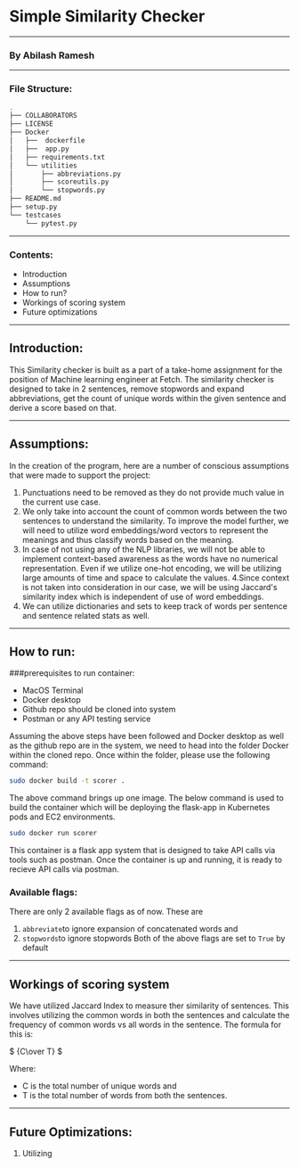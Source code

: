 # Simple Similarity Checker
-------
### By Abilash Ramesh
--------
### File Structure:
```bash
.
├── COLLABORATORS
├── LICENSE
├── Docker
│   ├──  dockerfile
│   ├──  app.py
│   ├── requirements.txt
│   └── utilities
│       ├── abbreviations.py
│       ├── scoreutils.py
│       └── stopwords.py
├── README.md
├── setup.py
└── testcases
    └── pytest.py

```
----------
### Contents:

* Introduction
* Assumptions
* How to run?
* Workings of scoring system
* Future optimizations

---------
## Introduction:
This Similarity checker is built as a part of a take-home assignment for the position of Machine learning engineer at Fetch. The similarity checker is designed to take in 2 sentences, remove stopwords and expand abbreviations, get the count of unique words within the given sentence and derive a score based on that. 

--------
## Assumptions:
In the creation of the program, here are a number of conscious assumptions that were made to support the project:
1. Punctuations need to be removed as they do not provide much value in the current use case.
2. We only take into account the count of common words between the two sentences to understand the similarity. To improve the model further, we will need to utilize word embeddings/word vectors to represent the meanings and thus classify words based on the meaning. 
3. In case of not using any of the NLP libraries, we will not be able to implement context-based awareness as the words have no numerical representation. Even if we utilize one-hot encoding, we will be utilizing large amounts of time and space to calculate the values. 
4.Since context is not taken into consideration in our case, we will be using Jaccard's similarity index which is independent of use of word embeddings.
5. We can utilize dictionaries and sets to keep track of words per sentence and sentence related stats as well.

--------
## How to run:
###prerequisites to run container:
* MacOS Terminal
* Docker desktop
* Github repo should be cloned into system
* Postman or any API testing service

Assuming the above steps have been followed and Docker desktop as well as the github repo are in the system, we need to head into the folder Docker within the cloned repo. Once within the folder, please use the following command:
```bash
sudo docker build -t scorer .
```
The above command brings up one image. The below command is used to build the container which will be deploying the flask-app in Kubernetes pods and EC2 environments. 
```bash
sudo docker run scorer
```
This container is a flask app system that is designed to take API calls via tools such as postman. Once the container is up and running, it is ready to recieve API calls via postman. 

### Available flags:
There are only 2 available flags as of now. These are 
1. ```abbreviate```to ignore expansion of concatenated words and
2. ```stopwords```to ignore stopwords
Both of the above flags are set to ```True``` by default

---------
## Workings of scoring system
We have utilized Jaccard Index to measure ther similarity of sentences. This involves utilizing the common words in both the sentences and calculate the frequency of common words vs all words in the sentence. The formula for this is: 

$` {C\over T} `$ 

Where:
* C is the total number of unique words and
* T is the total number of words from both the sentences.

--------
## Future Optimizations:
1. Utilizing 
